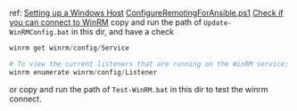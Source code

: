 ref: 
[Setting up a Windows Host](https://docs.ansible.com/ansible/latest/os_guide/windows_setup.html)
[ConfigureRemotingForAnsible.ps1](https://github.com/ansible/ansible/blob/devel/examples/scripts/ConfigureRemotingForAnsible.ps1)
[Check if you can connect to WinRM](https://github.com/taliesins/terraform-provider-hyperv#:~:text=Check%20if%20you%20can%20connect%20to%20WinRM)
copy and run the path of `Update-WinRMConfig.bat` in this dir, and have a check
```powershell
winrm get winrm/config/Service

# To view the current listeners that are running on the WinRM service:
winrm enumerate winrm/config/Listener
```
or copy and run the path of `Test-WinRM.bat` in this dir to test the winrm connect.